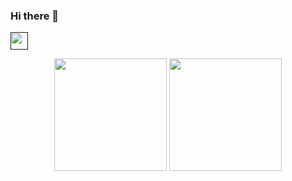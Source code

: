 ### Hi there 👋

<!--
**joaquin9830/joaquin9830** is a ✨ _special_ ✨ repository because its `README.md` (this file) appears on your GitHub profile.

Here are some ideas to get you started:

- 🌱 I’m currently learning ...
- 👯 I’m looking to collaborate on ...
- 💬 Ask me about ...
- 📫 How to reach me: ...
-->
<a href="https://www.linkedin.com/in/joaqu%C3%ADn-vi%C3%B1olo-833327239/">
 <a href="" target="blank" style='margin-right:4px'>
    <img align="center" src="https://user-images.githubusercontent.com/65192923/161411316-7cfe5597-1c0b-46ba-93dc-308036c19b63.png" alt="" height="28px" width="28px" />
  </a>


<p align="center">

  <img height="180em" src="https://github-readme-stats.vercel.app/api?username=joaquin9830&show_icons=true&theme=chartreuse-dark&include_all_commits=true&count_private=true"/>
  <img height="180em" src="https://github-readme-stats.vercel.app/api/top-langs/?username=joaquin9830&layout=compact&langs_count=7&theme=chartreuse-dark"/>
  </a>

